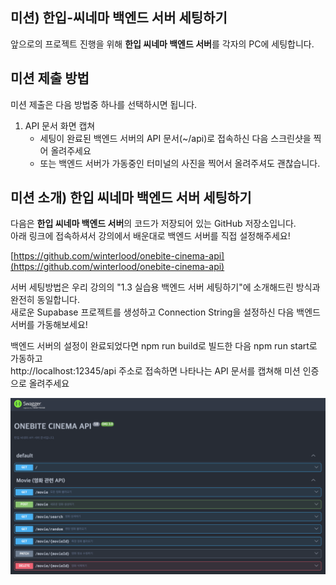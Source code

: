 ## 미션) 한입-씨네마 백엔드 서버 세팅하기

앞으로의 프로젝트 진행을 위해 **한입 씨네마 백엔드 서버**를 각자의 PC에 세팅합니다.

## 미션 제출 방법

미션 제출은 다음 방법중 하나를 선택하시면 됩니다.

1. API 문서 화면 캡쳐
   - 세팅이 완료된 백엔드 서버의 API 문서(~/api)로 접속하신 다음 스크린샷을 찍어 올려주세요
   - 또는 백엔드 서버가 가동중인 터미널의 사진을 찍어서 올려주셔도 괜찮습니다.

## 미션 소개) 한입 씨네마 백엔드 서버 세팅하기

다음은 **한입 씨네마 백엔드 서버**의 코드가 저장되어 있는 GitHub 저장소입니다.  
아래 링크에 접속하셔서 강의에서 배운대로 백엔드 서버를 직접 설정해주세요!

[https://github.com/winterlood/onebite-cinema-api](https://github.com/winterlood/onebite-cinema-api)

서버 세팅방법은 우리 강의의 "1.3 실습용 백엔드 서버 세팅하기"에 소개해드린 방식과 완전히 동일합니다.  
새로운 Supabase 프로젝트를 생성하고 Connection String을 설정하신 다음 백엔드 서버를 가동해보세요!

백엔드 서버의 설정이 완료되었다면 npm run build로 빌드한 다음 npm run start로 가동하고  
http://localhost:12345/api 주소로 접속하면 나타나는 API 문서를 캡쳐해 미션 인증으로 올려주세요

![alt text](image.png)
